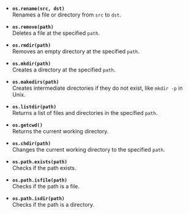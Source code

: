 - **`os.rename(src, dst)`**  
    Renames a file or directory from `src` to `dst`.
    
- **`os.remove(path)`**  
    Deletes a file at the specified `path`.
    
- **`os.rmdir(path)`**  
    Removes an empty directory at the specified `path`.
    
- **`os.mkdir(path)`**  
    Creates a directory at the specified `path`.
    
- **`os.makedirs(path)`**  
    Creates intermediate directories if they do not exist, like `mkdir -p` in Unix.
    
- **`os.listdir(path)`**  
    Returns a list of files and directories in the specified `path`.
    
- **`os.getcwd()`**  
    Returns the current working directory.
    
- **`os.chdir(path)`**  
    Changes the current working directory to the specified `path`.
    
- **`os.path.exists(path)`**  
    Checks if the path exists.
    
- **`os.path.isfile(path)`**  
    Checks if the path is a file.
    
- **`os.path.isdir(path)`**  
    Checks if the path is a directory.